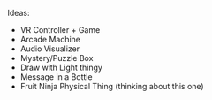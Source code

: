 Ideas: 
- VR Controller + Game
- Arcade Machine
- Audio Visualizer
- Mystery/Puzzle Box
- Draw with Light thingy
- Message in a Bottle
- Fruit Ninja Physical Thing (thinking about this one)

